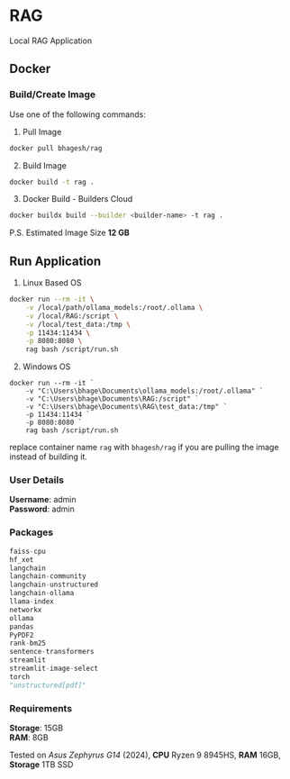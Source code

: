 # RAG
Local RAG Application

## Docker

### Build/Create Image

Use one of the following commands:


1. Pull Image

```bash
docker pull bhagesh/rag
```

2. Build Image

```bash
docker build -t rag .
```

3. Docker Build - Builders Cloud

```bash
docker buildx build --builder <builder-name> -t rag .
```

P.S. Estimated Image Size **12 GB**

## Run Application

1. Linux Based OS

```bash
docker run --rm -it \
    -v /local/path/ollama_models:/root/.ollama \
    -v /local/RAG:/script \
    -v /local/test_data:/tmp \
    -p 11434:11434 \
    -p 8080:8080 \
    rag bash /script/run.sh
```

2. Windows OS

```shell
docker run --rm -it `
    -v "C:\Users\bhage\Documents\ollama_models:/root/.ollama" `
    -v "C:\Users\bhage\Documents\RAG:/script" `
    -v "C:\Users\bhage\Documents\RAG\test_data:/tmp" `
    -p 11434:11434 `
    -p 8080:8080 `
    rag bash /script/run.sh
```

replace container name `rag` with `bhagesh/rag` if you are pulling the image instead of building it.

### User Details


**Username**: admin<br>
**Password**: admin 

### Packages
```python
faiss-cpu 
hf_xet 
langchain 
langchain-community 
langchain-unstructured 
langchain-ollama 
llama-index 
networkx 
ollama 
pandas 
PyPDF2 
rank-bm25 
sentence-transformers 
streamlit 
streamlit-image-select 
torch
"unstructured[pdf]" 
```

### Requirements
**Storage**: 15GB<br>
**RAM**: 8GB


Tested on *Asus Zephyrus G14* (2024), **CPU** Ryzen 9 8945HS, **RAM** 16GB, **Storage** 1TB SSD
